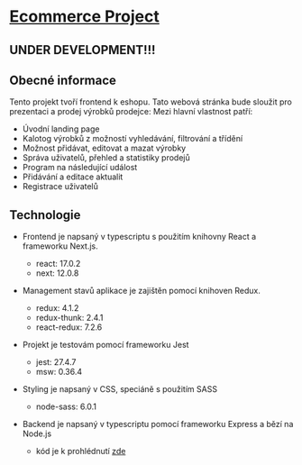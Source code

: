 # [Ecommerce Project](https://eshop-frontend-ts.vercel.app/produkty)

## UNDER DEVELOPMENT!!!

## Obecné informace
Tento projekt tvoří frontend k eshopu. Tato webová stránka bude sloužit pro prezentaci a prodej výrobků prodejce: Mezi hlavní vlastnost patří:

  - Úvodní landing page
  - Kalotog výrobků z možností vyhledávání, filtrování a třídění
  - Možnost přidávat, editovat a mazat výrobky
  - Správa uživatelů, přehled a statistiky prodejů
  - Program na následující událost
  - Přidávání a editace aktualit
  - Registrace uživatelů
      
    
## Technologie
 
  - Frontend je napsaný v typescriptu s použitím knihovny React a frameworku Next.js. 
    - react: 17.0.2
    - next: 12.0.8    

  - Management stavů aplikace je zajištěn pomocí knihoven Redux.
    - redux: 4.1.2   
    - redux-thunk: 2.4.1
    - react-redux: 7.2.6

  - Projekt je testovám pomocí frameworku Jest
    - jest: 27.4.7
    - msw: 0.36.4
  
  - Styling je napsaný v CSS, speciáně s použitím SASS
    - node-sass: 6.0.1
    
  - Backend je napsaný v typescriptu pomocí frameworku Express a bězí na Node.js
    - kód je k prohlédnutí [zde](https://github.com/fialajiri/eshop-backend-ts)
    

   
